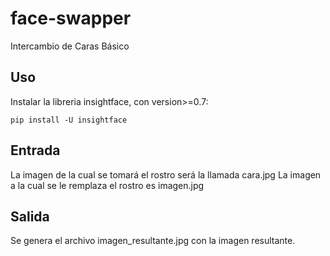 # face-swapper
Intercambio de Caras Básico

## Uso

Instalar la libreria insightface, con version>=0.7:

```
pip install -U insightface
```

## Entrada

La imagen de la cual se tomará el rostro será la llamada cara.jpg
La imagen a la cual se le remplaza el rostro es imagen.jpg

## Salida

Se genera el archivo imagen_resultante.jpg con la imagen resultante.
